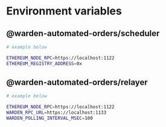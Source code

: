 # Environment variables

## @warden-automated-orders/scheduler

```bash
# example below

ETHEREUM_NODE_RPC=https://localhost:1122
ETHEREUM_REGISTRY_ADDRESS=0x
```

## @warden-automated-orders/relayer

```bash
# example below

ETHEREUM_NODE_RPC=https://localhost:1122
WARDEN_RPC_URL=https://localhost:1133
WARDEN_POLLING_INTERVAL_MSEC=100
```
